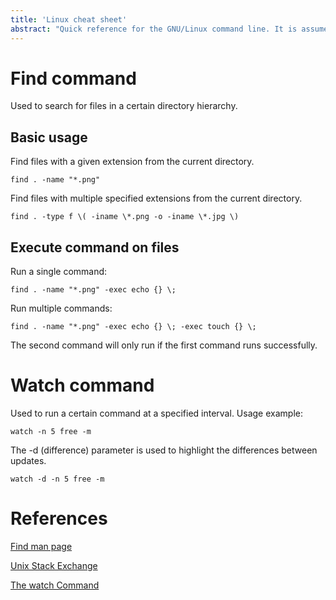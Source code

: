 ```yaml
---
title: 'Linux cheat sheet'
abstract: "Quick reference for the GNU/Linux command line. It is assumed that you use Bash. This definitely isn't a complete list, my goal is to have a reference for handy commands that aren't use on a daily basis. Knowledge of GNU/Linux and Bash is required."
---
```


# Find command

Used to search for files in a certain directory hierarchy.

## Basic usage

Find files with a given extension from the current directory.

```
find . -name "*.png"
```

Find files with multiple specified extensions from the current directory.

```
find . -type f \( -iname \*.png -o -iname \*.jpg \)
```

## Execute command on files

Run a single command:

```
find . -name "*.png" -exec echo {} \;
```

Run multiple commands:

```
find . -name "*.png" -exec echo {} \; -exec touch {} \;
```

The second command will only run if the first command runs successfully.

# Watch command

Used to run a certain command at a specified interval. Usage example:

```
watch -n 5 free -m
```

The -d (difference) parameter is used to highlight the differences between updates.

```
watch -d -n 5 free -m
```

# References

[Find man page](https://linux.die.net/man/1/find)

[Unix Stack Exchange](https://unix.stackexchange.com/)

[The watch Command](http://www.linfo.org/watch.html)
